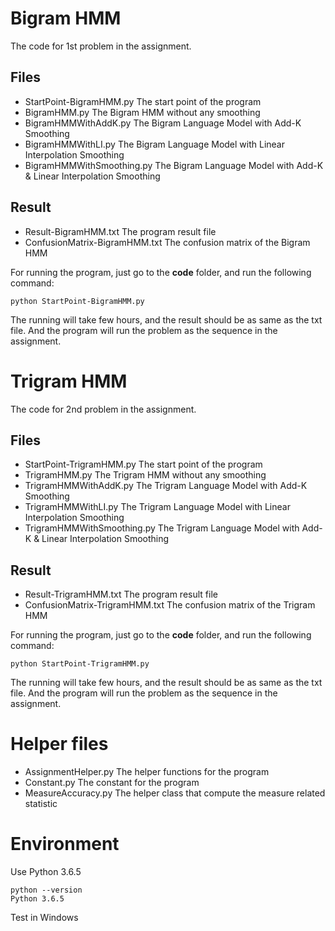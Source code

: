 # Bigram HMM
The code for 1st problem in the assignment.
## Files
+ StartPoint-BigramHMM.py       The start point of the program
+ BigramHMM.py                  The Bigram HMM without any smoothing
+ BigramHMMWithAddK.py          The Bigram Language Model with Add-K Smoothing
+ BigramHMMWithLI.py            The Bigram Language Model with Linear Interpolation Smoothing
+ BigramHMMWithSmoothing.py     The Bigram Language Model with Add-K & Linear Interpolation Smoothing

## Result
+ Result-BigramHMM.txt              The program result file
+ ConfusionMatrix-BigramHMM.txt     The confusion matrix of the Bigram HMM

For running the program, just go to the **code** folder, and run the following command:
```
python StartPoint-BigramHMM.py
```
The running will take few hours, and the result should be as same as the txt file. And the program will run the problem as the sequence in the assignment.

# Trigram HMM
The code for 2nd problem in the assignment.
## Files
+ StartPoint-TrigramHMM.py      The start point of the program
+ TrigramHMM.py                 The Trigram HMM without any smoothing
+ TrigramHMMWithAddK.py         The Trigram Language Model with Add-K Smoothing
+ TrigramHMMWithLI.py           The Trigram Language Model with Linear Interpolation Smoothing
+ TrigramHMMWithSmoothing.py    The Trigram Language Model with Add-K & Linear Interpolation Smoothing

## Result
+ Result-TrigramHMM.txt             The program result file
+ ConfusionMatrix-TrigramHMM.txt    The confusion matrix of the Trigram HMM

For running the program, just go to the **code** folder, and run the following command:
```
python StartPoint-TrigramHMM.py
```
The running will take few hours, and the result should be as same as the txt file. And the program will run the problem as the sequence in the assignment.

# Helper files
+ AssignmentHelper.py           The helper functions for the program
+ Constant.py                   The constant for the program
+ MeasureAccuracy.py            The helper class that compute the measure related statistic

# Environment
Use Python 3.6.5
```
python --version
Python 3.6.5
```
Test in Windows